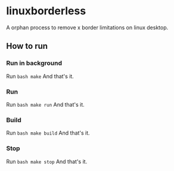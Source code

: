 # linuxborderless
A orphan process to remove x border limitations on linux desktop.

## How to run
### Run in background
Run ```bash
make```
And that's it.

### Run
Run ```bash
make run```
And that's it.

### Build
Run ```bash
make build```
And that's it.

### Stop
Run ```bash
make stop```
And that's it.